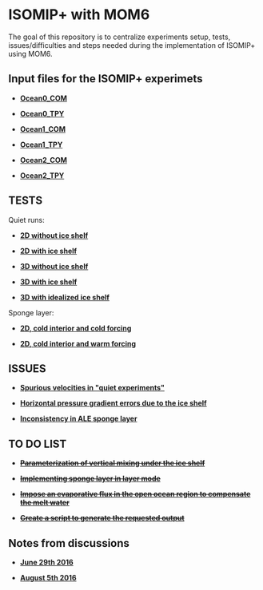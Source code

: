 # ISOMIP+ with MOM6
The goal of this repository is to centralize experiments setup, tests, issues/difficulties and steps needed during the implementation of ISOMIP+ using MOM6.

## Input files for the ISOMIP+ experimets

* **[Ocean0_COM](https://github.com/gustavo-marques/ISOMIP/blob/master/setup/Ocean0/COM/)**

* **[Ocean0_TPY](https://github.com/gustavo-marques/ISOMIP/blob/master/setup/Ocean0/TPY/)**

* **[Ocean1_COM](https://github.com/gustavo-marques/ISOMIP/blob/master/setup/Ocean1/COM/)**

* **[Ocean1_TPY](https://github.com/gustavo-marques/ISOMIP/blob/master/setup/Ocean1/TPY/)**

* **[Ocean2_COM](https://github.com/gustavo-marques/ISOMIP/blob/master/setup/Ocean2/COM/)**

* **[Ocean2_TPY](https://github.com/gustavo-marques/ISOMIP/blob/master/setup/Ocean2/TPY/)**


## TESTS

Quiet runs:

* **[2D without ice shelf](https://github.com/gustavo-marques/ISOMIP/blob/master/ipynb/quiet_2D_noIS.ipynb)**

* **[2D with ice shelf](https://github.com/gustavo-marques/ISOMIP/blob/master/ipynb/quiet_2D_yesIS.ipynb)**

* **[3D without ice shelf](https://github.com/gustavo-marques/ISOMIP/blob/master/ipynb/quiet_3D_noIS.ipynb)**

* **[3D with ice shelf](https://github.com/gustavo-marques/ISOMIP/blob/master/ipynb/quiet_3D_yesIS.ipynb)**

* **[3D with idealized ice shelf](https://github.com/gustavo-marques/ISOMIP/blob/master/ipynb/quiet_3D_idealIS.ipynb)**

Sponge layer:

* **[2D, cold interior and cold forcing](https://github.com/gustavo-marques/ISOMIP/blob/master/ipynb/sponge_cold.ipynb)**

* **[2D, cold interior and warm forcing](https://github.com/gustavo-marques/ISOMIP/blob/master/ipynb/sponge_warm.ipynb)**

## ISSUES

* **[Spurious velocities in "quiet experiments"](https://github.com/gustavo-marques/ISOMIP/blob/master/ipynb/spurious_velocities_quiet_experiments.ipynb)**

* **[Horizontal pressure gradient errors due to the ice shelf](https://github.com/gustavo-marques/ISOMIP/blob/master/ipynb/horizontal_pressure_gradient_errors_due_to_the_ice_shelf.ipynb)**

* **[Inconsistency in ALE sponge layer](https://github.com/gustavo-marques/ISOMIP/blob/master/ipynb/inconsistency_ale_sponge_layer.ipynb)**

## TO DO LIST
* **[~~Parameterization of vertical mixing under the ice shelf~~](ipynb/vertical_mixing_parameterization.ipynb)**

* **[~~Implementing sponge layer in layer mode~~](https://github.com/gustavo-marques/ISOMIP/blob/master/ipynb/sponge_layer_in_layer_mode.ipynb)**

* **[~~Impose an evaporative flux in the open ocean region to compensate the melt water~~]()**

* **[~~Create a script to generate the requested output~~](ipynb/requested_output.ipynb)**

## Notes from discussions

* **[June 29th 2016](ipynb/notes/29june2016.ipynb)**

* **[August 5th 2016](ipynb/notes/05august2016.ipynb)**

